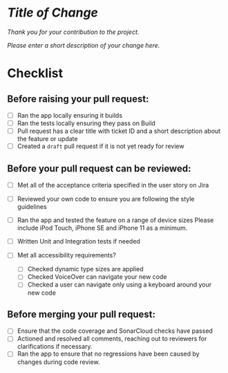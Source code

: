 # _Title of Change_

_Thank you for your contribution to the project._

_Please enter a short description of your change here._

# Checklist

## Before raising your pull request:
- [ ] Ran the app locally ensuring it builds 
- [ ] Ran the tests locally ensuring they pass on Build
- [ ] Pull request has a clear title with ticket ID and a short description about the feature or update
- [ ] Created a `draft` pull request if it is not yet ready for review

## Before your pull request can be reviewed:
- [ ] Met all of the acceptance criteria specified in the user story on Jira
- [ ] Reviewed your own code to ensure you are following the style guidelines
- [ ] Ran the app and tested the feature on a range of device sizes
      Please include iPod Touch, iPhone SE and iPhone 11 as a minimum.
- [ ] Written Unit and Integration tests if needed

- [ ] Met all accessibility requirements?
    - [ ] Checked dynamic type sizes are applied
    - [ ] Checked VoiceOver can navigate your new code
    - [ ] Checked a user can navigate only using a keyboard around your new code 

## Before merging your pull request:
- [ ] Ensure that the code coverage and SonarCloud checks have passed
- [ ] Actioned and resolved all comments, reaching out to reviewers for clarifications if necessary.
- [ ] Ran the app to ensure that no regressions have been caused by changes during code review.
